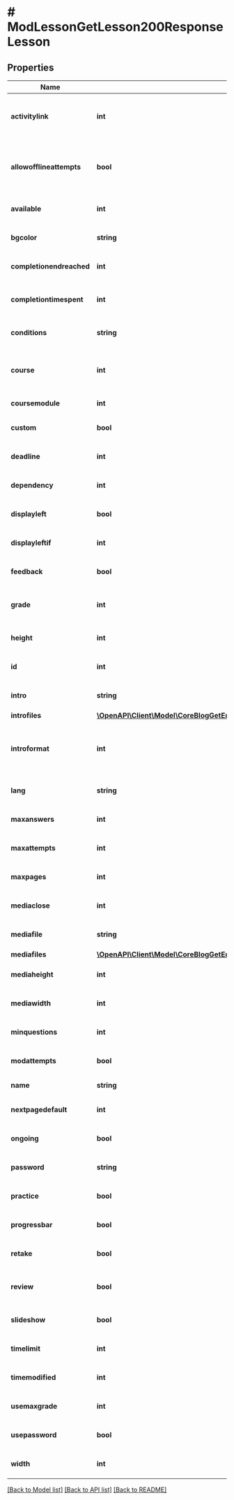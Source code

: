 # # ModLessonGetLesson200ResponseLesson

## Properties

Name | Type | Description | Notes
------------ | ------------- | ------------- | -------------
**activitylink** | **int** | Id of the next activity to be linked once the lesson is completed | [optional] [default to null]
**allowofflineattempts** | **bool** | Whether to allow the lesson to be attempted offline in the mobile app | [default to null]
**available** | **int** | Available from | [optional] [default to null]
**bgcolor** | **string** | Slideshow bgcolor | [optional] [default to 'null']
**completionendreached** | **int** | Require end reached for completion? | [optional] [default to null]
**completiontimespent** | **int** | Student must do this activity at least for | [optional] [default to null]
**conditions** | **string** | Conditions to enable the lesson | [optional] [default to 'null']
**course** | **int** | Foreign key reference to the course this lesson is part of. | [default to null]
**coursemodule** | **int** | Course module id. | [default to null]
**custom** | **bool** | Custom scoring? | [optional] [default to null]
**deadline** | **int** | Available until | [optional] [default to null]
**dependency** | **int** | Dependent on (another lesson id) | [optional] [default to null]
**displayleft** | **bool** | Display left pages menu? | [optional] [default to null]
**displayleftif** | **int** | Minimum grade to display menu | [optional] [default to null]
**feedback** | **bool** | Display default feedback | [optional] [default to null]
**grade** | **int** | The total that the grade is scaled to be out of | [optional] [default to null]
**height** | **int** | Slideshow height | [optional] [default to null]
**id** | **int** | Standard Moodle primary key. | [default to null]
**intro** | **string** | Lesson introduction text. | [optional] [default to 'null']
**introfiles** | [**\OpenAPI\Client\Model\CoreBlogGetEntries200ResponseEntriesInnerSummaryfilesInner[]**](CoreBlogGetEntries200ResponseEntriesInnerSummaryfilesInner.md) |  | [optional]
**introformat** | **int** | intro format (1 &#x3D; HTML, 0 &#x3D; MOODLE, 2 &#x3D; PLAIN, or 4 &#x3D; MARKDOWN) | [optional] [default to 0]
**lang** | **string** | Forced activity language |
**maxanswers** | **int** | Maximum answers per page | [optional] [default to null]
**maxattempts** | **int** | Maximum attempts | [optional] [default to null]
**maxpages** | **int** | Number of pages to show | [optional] [default to null]
**mediaclose** | **int** | Display a close button in the popup? | [optional] [default to null]
**mediafile** | **string** | Local file path or full external URL | [optional] [default to 'null']
**mediafiles** | [**\OpenAPI\Client\Model\CoreBlogGetEntries200ResponseEntriesInnerSummaryfilesInner[]**](CoreBlogGetEntries200ResponseEntriesInnerSummaryfilesInner.md) |  | [optional]
**mediaheight** | **int** | Popup for media file height | [optional] [default to null]
**mediawidth** | **int** | Popup for media with | [optional] [default to null]
**minquestions** | **int** | Minimum number of questions | [optional] [default to null]
**modattempts** | **bool** | Allow student review? | [optional] [default to null]
**name** | **string** | Lesson name. | [default to 'null']
**nextpagedefault** | **int** | Action for a correct answer | [optional] [default to null]
**ongoing** | **bool** | Display ongoing score? | [optional] [default to null]
**password** | **string** | Password | [optional] [default to 'null']
**practice** | **bool** | Practice lesson? | [optional] [default to null]
**progressbar** | **bool** | Display progress bar? | [optional] [default to null]
**retake** | **bool** | Re-takes allowed | [optional] [default to null]
**review** | **bool** | Provide option to try a question again | [optional] [default to null]
**slideshow** | **bool** | Display lesson as slideshow | [optional] [default to null]
**timelimit** | **int** | Time limit | [optional] [default to null]
**timemodified** | **int** | Last time settings were updated | [optional] [default to null]
**usemaxgrade** | **int** | How to calculate the final grade | [optional] [default to null]
**usepassword** | **bool** | Password protected lesson? | [optional] [default to null]
**width** | **int** | Slideshow width | [optional] [default to null]

[[Back to Model list]](../../README.md#models) [[Back to API list]](../../README.md#endpoints) [[Back to README]](../../README.md)
